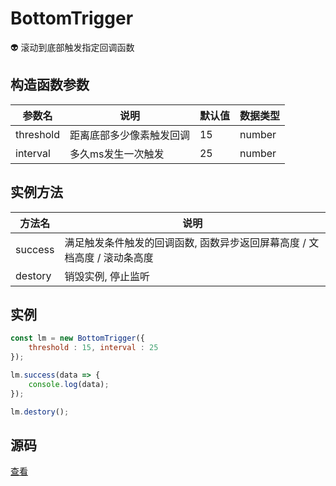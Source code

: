 # BottomTrigger
:alien: 滚动到底部触发指定回调函数

## 构造函数参数 
| 参数名 | 说明 | 默认值 | 数据类型 |
| --- | --- | --- | --- |
| threshold | 距离底部多少像素触发回调 | 15 |number|
| interval | 多久ms发生一次触发 | 25 | number |

## 实例方法 
| 方法名 | 说明 | 
| --- | --- |
| success | 满足触发条件触发的回调函数, 函数异步返回屏幕高度 / 文档高度 / 滚动条高度 |
| destory | 销毁实例, 停止监听 |

## 实例 
``` javascript
const lm = new BottomTrigger({
    threshold : 15, interval : 25
});

lm.success(data => {
    console.log(data);
});

lm.destory();
```

## 源码
[查看](https://github.com/383514580/useful-utils/blob/master/src/BottomTrigger.ts)

